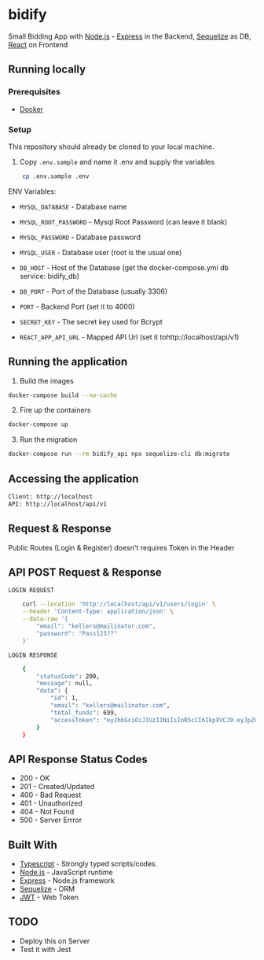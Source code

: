 # bidify

Small Bidding App with [Node.js](https://nodejs.org/en/) - [Express](https://expressjs.com/) in the Backend, [Sequelize](https://sequelize.org/) as DB, [React](https://react.dev/) on Frontend

## Running locally

### Prerequisites

- [Docker](https://www.docker.com)

### Setup

This repository should already be cloned to your local machine.
1. Copy `.env.sample` and name it .env and supply the variables
```bash
    cp .env.sample .env
```

ENV Variables:
- `MYSQL_DATABASE` - Database name
- `MYSQL_ROOT_PASSWORD` - Mysql Root Password (can leave it blank)
- `MYSQL_PASSWORD` - Database password
- `MYSQL_USER` - Database user (root is the usual one)

- `DB_HOST` - Host of the Database (get the docker-compose.yml db service: bidify_db)
- `DB_PORT` - Port of the Database (usually 3306)

- `PORT` - Backend Port (set it to 4000)
- `SECRET_KEY` - The secret key used for Bcrypt
- `REACT_APP_API_URL` - Mapped API Url (set it tohttp://localhost/api/v1)

## Running the application

1. Build the images

```bash
docker-compose build --no-cache
```

2. Fire up the containers
```bash
docker-compose up
```

3. Run the migration
```bash
docker-compose run --rm bidify_api npx sequelize-cli db:migrate
```

## Accessing the application
```bash
Client: http://localhost
API: http://localhost/api/v1
```

## Request & Response

Public Routes (Login & Register) doesn't requires Token in the Header

## API POST Request & Response

`LOGIN REQUEST`
```bash
    curl --location 'http://localhost/api/v1/users/login' \
    --header 'Content-Type: application/json' \
    --data-raw '{
        "email": "kellers@mailinator.com",
        "password": "Pass123??"
    }'
```

`LOGIN RESPONSE`
```bash
    {
        "statusCode": 200,
        "message": null,
        "data": {
            "id": 1,
            "email": "kellers@mailinator.com",
            "total_funds": 699,
            "accessToken": "eyJhbGciOiJIUzI1NiIsInR5cCI6IkpXVCJ9.eyJpZCI6MSwiZW1haWwiOiJrZWxsZXJzQG1haWxpbmF0b3IuY29tIiwiaWF0IjoxNjg0MDY1OTAxLCJleHAiOjE2ODQxNTIzMDF9.qtso7TCg9InFwKQ1wFzqoK2FPsbuSurQdPxUmuiJRZg"
        }
    }
```

## API Response Status Codes

- 200 - OK
- 201 - Created/Updated
- 400 - Bad Request
- 401 - Unauthorized
- 404 - Not Found
- 500 - Server Errror

## Built With

- [Typescript](https://www.typescriptlang.org/) - Strongly typed scripts/codes.
- [Node.js](https://nodejs.org/en/) - JavaScript runtime
- [Express](https://expressjs.com/) - Node.js framework
- [Sequelize](https://sequelize.org/) - ORM
- [JWT](https://jwt.io/) - Web Token

## TODO
- Deploy this on Server
- Test it with Jest
